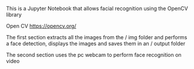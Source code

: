 This is a Jupyter Notebook that allows facial recognition using the OpenCV library

<a link="https://opencv.org/">Open CV https://opencv.org/<a>


The first section extracts all the images from the / img folder and performs a face detection, displays the images and saves them in an / output folder

The second section uses the pc webcam to perform face recognition on video
